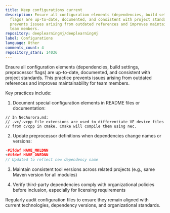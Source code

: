 ```yaml
---
title: Keep configurations current
description: Ensure all configuration elements (dependencies, build settings, preprocessor
  flags) are up-to-date, documented, and consistent with project standards. This practice
  prevents issues arising from outdated references and improves maintainability for
  team members.
repository: deeplearning4j/deeplearning4j
label: Configurations
language: Other
comments_count: 4
repository_stars: 14036
---
```


Ensure all configuration elements (dependencies, build settings, preprocessor flags) are up-to-date, documented, and consistent with project standards. This practice prevents issues arising from outdated references and improves maintainability for team members.

Key practices include:

1. Document special configuration elements in README files or documentation:
```
// In NecAurora.md:
// .vc/.vcpp file extensions are used to differentiate VE device files 
// from c/cpp in cmake. Cmake will compile them using nec.
```

2. Update preprocessor definitions when dependencies change names or versions:
```cpp
-#ifdef HAVE_MKLDNN
+#ifdef HAVE_ONEDNN
// Updated to reflect new dependency name
```

3. Maintain consistent tool versions across related projects (e.g., same Maven version for all modules)

4. Verify third-party dependencies comply with organizational policies before inclusion, especially for licensing requirements

Regularly audit configuration files to ensure they remain aligned with current technologies, dependency versions, and organizational standards.